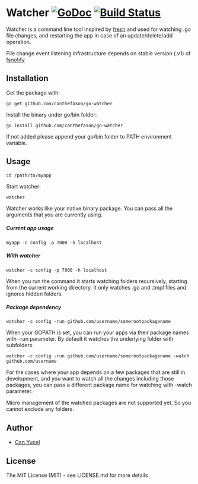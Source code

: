 Watcher [![GoDoc](https://godoc.org/github.com/canthefason/go-watcher?status.svg)](https://godoc.org/github.com/canthefason/go-watcher) [![Build Status](https://travis-ci.org/canthefason/go-watcher.svg?branch=master)](https://travis-ci.org/canthefason/go-watcher)
=======

Watcher is a command line tool inspired by [fresh](https://github.com/pilu/fresh) and used for watching .go file changes, and restarting the app in case of an update/delete/add operation.

File change event listening infrastructure depends on stable version (.v1) of [fsnotify](https://github.com/go-fsnotify/fsnotify)

## Installation

  Get the package with:

  `go get github.com/canthefason/go-watcher`

  Install the binary under go/bin folder:

  `go install github.com/canthefason/go-watcher`

  If not added please append your go/bin folder to PATH environment variable.

## Usage

  `cd /path/to/myapp`

Start watcher:

  `watcher`

Watcher works like your native binary package. You can pass all the arguments that you are currently using.

##### Current app usage
  `myapp -c config -p 7000 -h localhost`

##### With watcher
  `watcher -c config -p 7000 -h localhost`

When you run the command it starts watching folders recursively, starting from the current working directory. It only watches .go and .tmpl files and ignores hidden folders.

##### Package dependency
  `watcher -c config -run github.com/username/somerootpackagename`

When your GOPATH is set, you can run your apps via their package names with -run parameter. By default it watches the underlying folder with subfolders.

  `watcher -c config -run github.com/username/somerootpackagename -watch github.com/username`

For the cases where your app depends on a few packages that are still in development, and you want to watch all the changes including those packages, you can pass a different package name for watching with -watch parameter.

Micro management of the watched packages are not supported yet. So you cannot exclude any folders.

## Author

* [Can Yucel](http://canthefason.com)

## License

The MIT License (MIT) - see LICENSE.md for more details


